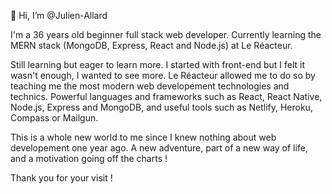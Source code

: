 👋 Hi, I’m @Julien-Allard

I'm a 36 years old beginner full stack web developer. Currently learning the MERN stack (MongoDB, Express, React and Node.js) at Le Réacteur.

Still learning but eager to learn more. I started with front-end but I felt it wasn't enough, I wanted to see more. Le Réacteur allowed me to do so by teaching me the most modern web developement technologies and technics. Powerful languages and frameworks such as React, React Native, Node.js, Express and MongoDB, and useful tools such as Netlify, Heroku, Compass or Mailgun.

This is a whole new world to me since I knew nothing about web developement one year ago.
A new adventure, part of a new way of life, and a motivation going off the charts !

Thank you for your visit !
